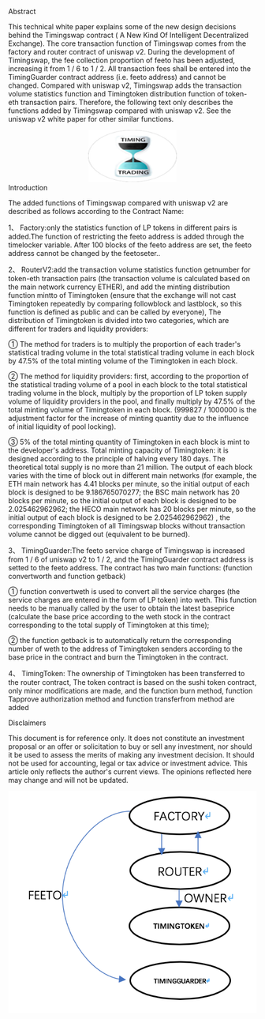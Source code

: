 Abstract

This technical white paper explains some of the new design decisions behind the Timingswap contract ( A New Kind Of Intelligent Decentralized Exchange). The core transaction function of Timingswap comes from the factory and router contract of uniswap v2. During the development of Timingswap, the fee collection proportion of feeto has been adjusted, increasing it from 1 / 6 to 1 / 2. All transaction fees shall be entered into the TimingGuarder contract address (i.e. feeto address) and cannot be changed. Compared with uniswap v2, Timingswap adds the transaction volume statistics function and Timingtoken distribution function of token-eth transaction pairs. Therefore, the following text only describes the functions added by Timingswap compared with uniswap v2. See the uniswap v2 white paper for other similar functions. 
<div style="text-align:center">
<img src="https://github.com/Timingswap/whitepaper/blob/main/TimingSwap%20128*128.png"  width="180" height="105"/> 
</div>
Introduction

The added functions of Timingswap compared with uniswap v2 are described as follows according to the Contract Name:

1、	Factory:only the statistics function of LP tokens in different pairs is added.The function of restricting the feeto address is added through the timelocker variable. After 100 blocks of the feeto address are set, the feeto address cannot be changed by the feetoseter..

2、	RouterV2:add the transaction volume statistics function getnumber for token-eth transaction pairs (the transaction volume is calculated based on the main network currency ETHER), and add the minting distribution function mintto of Timingtoken (ensure that the exchange will not cast Timingtoken repeatedly by comparing followblock and lastblock, so this function is defined as public and can be called by everyone), The distribution of Timingtoken is divided into two categories, which are different for traders and liquidity providers:

①	The method for traders is to multiply the proportion of each trader's statistical trading volume in the total statistical trading volume in each block by 47.5% of the total minting volume of the Timingtoken in each block.

②	The method for liquidity providers: first, according to the proportion of the statistical trading volume of a pool in each block to the total statistical trading volume in the block, multiply by the proportion of LP token supply volume of liquidity providers in the pool, and finally multiply by 47.5% of the total minting volume of Timingtoken in each block. (999827 / 1000000 is the adjustment factor for the increase of minting quantity due to the influence of initial liquidity of pool locking).

③	5% of the total minting quantity of Timingtoken in each block is mint to the developer's address.
Total minting capacity of Timingtoken: it is designed according to the principle of halving every 180 days. The theoretical total supply is no more than 21 million. The output of each block varies with the time of block out in different main networks (for example, the ETH main network has 4.41 blocks per minute, so the initial output of each block is designed to be 9.186765070277; the BSC main network has 20 blocks per minute, so the initial output of each block is designed to be 2.025462962962; the HECO main network has 20 blocks per minute, so the initial output of each block is designed to be 2.025462962962) , the corresponding Timingtoken of all Timingswap blocks without transaction volume cannot be digged out (equivalent to be burned).

3、	TimingGuarder:The feeto service charge of Timingswap is increased from 1 / 6 of uniswap v2 to 1 / 2, and the TimingGuarder contract address is setted to the feeto address. The contract has two main functions: (function convertworth and function getback)

① function convertweth is used to convert all the service charges (the service charges are entered in the form of LP token) into weth. This function needs to be manually called by the user to obtain the latest baseprice (calculate the base price according to the weth stock in the contract corresponding to the total supply of Timingtoken at this time);

② the function getback is to automatically return the corresponding number of weth to the address of Timingtoken senders according to the base price in the contract and burn the Timingtoken in the contract.

4、	TimingToken: The ownership of Timingtoken has been transferred to the router contract, The token contract is based on the sushi token contract, only minor modifications are made, and the function burn method, function Tapprove authorization method and function transferfrom method are added

Disclaimers

This document is for reference only. It does not constitute an investment proposal or an offer or solicitation to buy or sell any investment, nor should it be used to assess the merits of making any investment decision. It should not be used for accounting, legal or tax advice or investment advice. This article only reflects the author's current views. The opinions reflected here may change and will not be updated.

![image](https://github.com/Timingswap/whitepaper/blob/main/TIMINGSWAP%20F.png)
